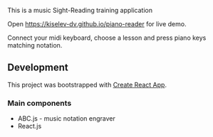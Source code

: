 This is a music Sight-Reading training application

Open https://kiselev-dv.github.io/piano-reader for live demo.

Connect your midi keyboard, choose a lesson and press piano keys
matching notation.

## Development

This project was bootstrapped with [Create React App](https://github.com/facebook/create-react-app).

### Main components

* ABC.js - music notation engraver
* React.js


